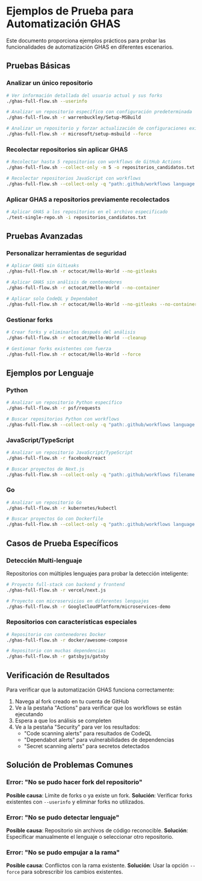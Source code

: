 # Ejemplos de Prueba para Automatización GHAS

Este documento proporciona ejemplos prácticos para probar las funcionalidades de automatización GHAS en diferentes escenarios.

## Pruebas Básicas

### Analizar un único repositorio

```bash
# Ver información detallada del usuario actual y sus forks
./ghas-full-flow.sh --userinfo

# Analizar un repositorio específico con configuración predeterminada
./ghas-full-flow.sh -r warrenbuckley/Setup-MSBuild

# Analizar un repositorio y forzar actualización de configuraciones existentes
./ghas-full-flow.sh -r microsoft/setup-msbuild --force
```

### Recolectar repositorios sin aplicar GHAS

```bash
# Recolectar hasta 5 repositorios con workflows de GitHub Actions
./ghas-full-flow.sh --collect-only -m 5 -o repositorios_candidatos.txt

# Recolectar repositorios JavaScript con workflows
./ghas-full-flow.sh --collect-only -q "path:.github/workflows language:javascript" -m 3 -o repos_javascript.txt
```

### Aplicar GHAS a repositorios previamente recolectados

```bash
# Aplicar GHAS a los repositorios en el archivo especificado
./test-single-repo.sh -i repositorios_candidatos.txt
```

## Pruebas Avanzadas

### Personalizar herramientas de seguridad

```bash
# Aplicar GHAS sin GitLeaks
./ghas-full-flow.sh -r octocat/Hello-World --no-gitleaks

# Aplicar GHAS sin análisis de contenedores
./ghas-full-flow.sh -r octocat/Hello-World --no-container

# Aplicar solo CodeQL y Dependabot
./ghas-full-flow.sh -r octocat/Hello-World --no-gitleaks --no-container
```

### Gestionar forks

```bash
# Crear forks y eliminarlos después del análisis
./ghas-full-flow.sh -r octocat/Hello-World --cleanup

# Gestionar forks existentes con fuerza
./ghas-full-flow.sh -r octocat/Hello-World --force
```

## Ejemplos por Lenguaje

### Python

```bash
# Analizar un repositorio Python específico
./ghas-full-flow.sh -r psf/requests

# Buscar repositorios Python con workflows
./ghas-full-flow.sh --collect-only -q "path:.github/workflows language:python" -m 5 -o python_repos.txt
```

### JavaScript/TypeScript

```bash
# Analizar un repositorio JavaScript/TypeScript
./ghas-full-flow.sh -r facebook/react

# Buscar proyectos de Next.js
./ghas-full-flow.sh --collect-only -q "path:.github/workflows filename:next.config.js" -m 3
```

### Go

```bash
# Analizar un repositorio Go
./ghas-full-flow.sh -r kubernetes/kubectl

# Buscar proyectos Go con Dockerfile
./ghas-full-flow.sh --collect-only -q "path:.github/workflows language:go filename:Dockerfile" -m 3
```

## Casos de Prueba Específicos

### Detección Multi-lenguaje

Repositorios con múltiples lenguajes para probar la detección inteligente:

```bash
# Proyecto full-stack con backend y frontend
./ghas-full-flow.sh -r vercel/next.js

# Proyecto con microservicios en diferentes lenguajes
./ghas-full-flow.sh -r GoogleCloudPlatform/microservices-demo
```

### Repositorios con características especiales

```bash
# Repositorio con contenedores Docker
./ghas-full-flow.sh -r docker/awesome-compose

# Repositorio con muchas dependencias
./ghas-full-flow.sh -r gatsbyjs/gatsby
```

## Verificación de Resultados

Para verificar que la automatización GHAS funciona correctamente:

1. Navega al fork creado en tu cuenta de GitHub
2. Ve a la pestaña "Actions" para verificar que los workflows se están ejecutando
3. Espera a que los análisis se completen
4. Ve a la pestaña "Security" para ver los resultados:
   - "Code scanning alerts" para resultados de CodeQL
   - "Dependabot alerts" para vulnerabilidades de dependencias
   - "Secret scanning alerts" para secretos detectados

## Solución de Problemas Comunes

### Error: "No se pudo hacer fork del repositorio"

**Posible causa**: Límite de forks o ya existe un fork.
**Solución**: Verificar forks existentes con `--userinfo` y eliminar forks no utilizados.

### Error: "No se pudo detectar lenguaje"

**Posible causa**: Repositorio sin archivos de código reconocible.
**Solución**: Especificar manualmente el lenguaje o seleccionar otro repositorio.

### Error: "No se pudo empujar a la rama"

**Posible causa**: Conflictos con la rama existente.
**Solución**: Usar la opción `--force` para sobrescribir los cambios existentes.
